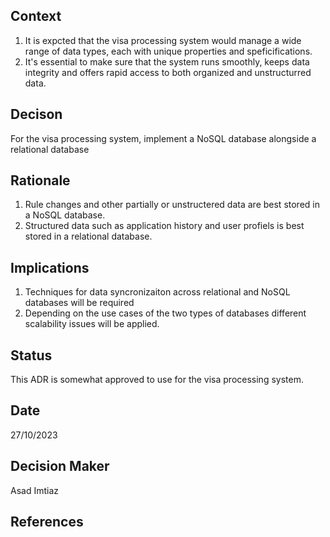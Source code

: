 ## Context

1. It is expcted that the visa processing system would manage a wide range of data types, each with unique properties and speficifications.
2. It's essential to make sure that the system runs smoothly, keeps data integrity and offers rapid access to both organized and unstructurred data.

## Decison

For the visa processing system, implement a NoSQL database alongside a relational database

## Rationale

1. Rule changes and other partially or unstructered data are best stored in a NoSQL database.
2. Structured data such as application history and user profiels is best stored in a relational database.

## Implications

1. Techniques for data syncronizaiton across relational and NoSQL databases will be required
2. Depending on the use cases of the two types of databases different scalability issues will be applied.

## Status

This ADR is somewhat approved to use for the visa processing system.

## Date

27/10/2023

## Decision Maker

Asad Imtiaz

## References
